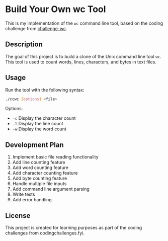 # Build Your Own wc Tool

This is my implementation of the `wc` command line tool, based on the coding challenge from [challenge-wc](https://codingchallenges.fyi/challenges/challenge-wc).

## Description

The goal of this project is to build a clone of the Unix command line tool `wc`. This tool is used to count words, lines, characters, and bytes in text files.

## Usage

Run the tool with the following syntax:

```bash
./ccwc [options] <file>
```

Options:

- `-c` Display the character count
- `-l` Display the line count
- `-w` Display the word count

## Development Plan

1. Implement basic file reading functionality
2. Add line counting feature
3. Add word counting feature
4. Add character counting feature
5. Add byte counting feature
6. Handle multiple file inputs
7. Add command line argument parsing
8. Write tests
9. Add error handling

## License

This project is created for learning purposes as part of the coding challenges from codingchallenges.fyi.
